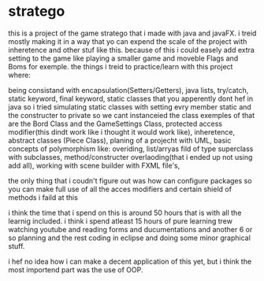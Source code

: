 # stratego

this is a project of the game stratego that i made with java and javaFX.
i treid mostly making it in a way that yo can expend the scale of the project with inheretence and other stuf like this.
because of this i could easely add extra setting to the game like playing a smaller game and moveble Flags and Boms for exemple.
the things i treid to practice/learn with this project where:

  being consistand with encapsulation(Setters/Getters),
  java lists,
  try/catch,
  static keyword,
  final keyword,
  static classes that you apperently dont hef in java so i tried simulating static classes with setting evry member static and the constructer to private so we cant     instanceied the class exemples of that are the Bord Class and the GameSettings Class,
  protected access modifier(this dindt work like i thought it would work like),
  inheretence,
  abstract classes (Piece Class),
  planing of a projecht with UML,
  basic concepts of polymorphism like:
    overiding,
    list/arryas fild of type superclass with subclasses,
    method/constructer overlaoding(that i ended up not using add all),
  working with scene builder with FXML file's,

the only thing that i coudn't figure out was how can configure packages so you can make full use of all the acces modifiers and certain shield of methods i faild at this

i think the time that i spend on this is around 50 hours that is with all the learnig included. i think i spend atleast 15 hours of pure learning trew watching youtube and reading forms and ducumentations and another 6 or so planning and the rest coding in eclipse and doing some minor graphical stuff.

i hef no idea how i can make a decent application of this yet, but i think the most importend part was the use of OOP.






